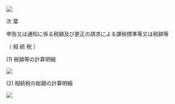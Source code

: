 ![](https://www.nta.go.jp/tmp/15590fe9-8eb3-47ca-a2b2-149fa1a763c4/images/0aa08869da12f9fa271c763d1950017e9786fa0f96450acb943cbe378501c613.jpg)

次 葉

申告又は通知に係る税額及び更正の請求による課税標準等又は税額等

（ 相 続 税 ）

(1) 税額等の計算明細

![](https://www.nta.go.jp/tmp/15590fe9-8eb3-47ca-a2b2-149fa1a763c4/images/d0f9b1b9e811d407a7546b87746b3e2c3d47e2fb3fbb414e835b193996bf696a.jpg)

(2) 相続税の総額の計算明細

![](https://www.nta.go.jp/tmp/15590fe9-8eb3-47ca-a2b2-149fa1a763c4/images/05484c72abbe75312afd304a445167895c03e910cb6158e1cfad75f26b113afc.jpg)